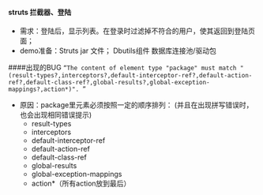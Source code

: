 #### struts 拦截器、登陆  
* 需求：登陆后，显示列表。在登录时过滤掉不符合的用户，使其返回到登陆页面；  
* demo准备：Struts jar 文件； Dbutils组件 数据库连接池/驱动包  
  
    
####出现的BUG
`“The content of element type "package" must match "(result-types?,interceptors?,default-interceptor-ref?,default-action-ref?,default-class-ref?,global-results?,global-exception-mappings?,action*)". ”`
  
* 原因：package里元素必须按照一定的顺序排列： (并且在出现拼写错误时，也会出现相同错误提示)  
   * result-types
   * interceptors
   * default-interceptor-ref
   * default-action-ref
   * default-class-ref
   * global-results
   * global-exception-mappings
   * action*（所有action放到最后）
   